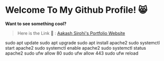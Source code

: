 # Welcome To My Github Profile! 😸

__Want to see something cool?__

 > Here is the Link 🔗 : [Aakash Sirohi's Portfolio Website](http://www.aakashsrh.com)

sudo apt update
sudo apt upgrade
sudo apt install apache2
sudo systemctl start apache2
sudo systemctl enable apache2
sudo systemctl status apache2
sudo ufw allow 80
sudo ufw allow 443
sudo ufw reload
